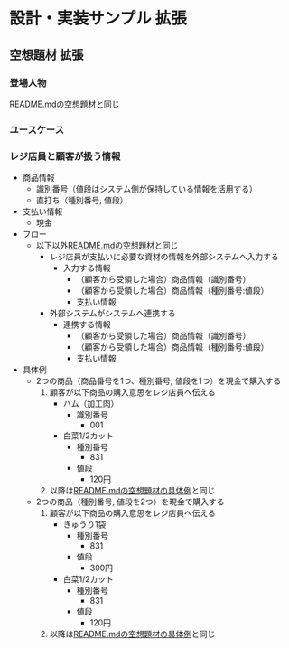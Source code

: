 # 設計・実装サンプル 拡張

## 空想題材 拡張

### 登場人物

[README.mdの空想題材](README.md)と同じ

### ユースケース

### レジ店員と顧客が扱う情報

* 商品情報
    * 識別番号（値段はシステム側が保持している情報を活用する）
    * 直打ち（種別番号, 値段）
* 支払い情報
    * 現金
* フロー
  * 以下以外[README.mdの空想題材](README.md)と同じ
      * レジ店員が支払いに必要な資材の情報を外部システムへ入力する
          * 入力する情報
              * （顧客から受領した場合）商品情報（識別番号）
              * （顧客から受領した場合）商品情報（種別番号:値段）
              * 支払い情報
      * 外部システムがシステムへ連携する
          * 連携する情報
              * （顧客から受領した場合）商品情報（識別番号）
              * （顧客から受領した場合）商品情報（種別番号:値段）
              * 支払い情報
* 具体例
    * 2つの商品（商品番号を1つ、種別番号, 値段を1つ）を現金で購入する
        1. 顧客が以下商品の購入意思をレジ店員へ伝える
            * ハム（加工肉）
                * 識別番号
                    * 001
            * 白菜1/2カット
                * 種別番号
                    * 831
                * 値段
                    * 120円
        2. 以降は[README.mdの空想題材の具体例](README.md)と同じ
    * 2つの商品（種別番号, 値段を2つ）を現金で購入する
        1. 顧客が以下商品の購入意思をレジ店員へ伝える
            * きゅうり1袋
                * 種別番号
                    * 831
                * 値段
                    * 300円
            * 白菜1/2カット
                * 種別番号
                    * 831
                * 値段
                    * 120円
        2. 以降は[README.mdの空想題材の具体例](README.md)と同じ